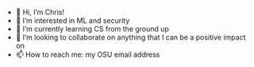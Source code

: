 - 👋 Hi, I’m Chris!
- 👀 I’m interested in ML and security
- 🌱 I’m currently learning CS from the ground up
- 💞️ I’m looking to collaborate on anything that I can be a positive impact on
- 📫 How to reach me: my OSU email address
